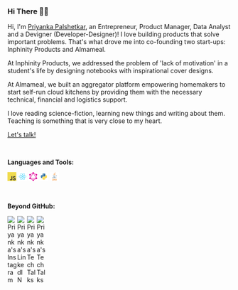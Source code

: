 ### Hi There 👋🏻

Hi, I'm [Priyanka Palshetkar](https://priyankapalshetkar.wixsite.com/portfolio), an Entrepreneur, Product Manager, Data Analyst and a Devigner (Developer-Designer)! I love building products that solve important problems. That's what drove me into co-founding two start-ups: Inphinity Products and Almameal.

At Inphinity Products, we addressed the problem of 'lack of motivation' in a student's life by designing notebooks with inspirational cover designs. 

At Almameal, we built an aggregator platform empowering homemakers to start self-run cloud kitchens by providing them with the necessary technical, financial and logistics support.

I love reading science-fiction, learning new things and writing about them. Teaching is something that is very close to my heart.

[Let's talk!](https://calendly.com/priyanka_palshetkar)

<br/>

**Languages and Tools:**  

<code><img height="20" src="https://raw.githubusercontent.com/github/explore/80688e429a7d4ef2fca1e82350fe8e3517d3494d/topics/javascript/javascript.png"></code>
<code><img height="20" src="https://raw.githubusercontent.com/github/explore/80688e429a7d4ef2fca1e82350fe8e3517d3494d/topics/react/react.png"></code>
<code><img height="20" src="https://raw.githubusercontent.com/github/explore/5c058a388828bb5fde0bcafd4bc867b5bb3f26f3/topics/graphql/graphql.png"></code>
<code><img height="20" src="https://raw.githubusercontent.com/github/explore/80688e429a7d4ef2fca1e82350fe8e3517d3494d/topics/python/python.png"></code>
<code><img height="20" src="https://raw.githubusercontent.com/github/explore/80688e429a7d4ef2fca1e82350fe8e3517d3494d/topics/java/java.png"></code>

<br />

**Beyond GitHub:**

<a href="https://www.instagram.com/artbyprinka/">
  <img align="left" alt="Priyanka's Instagram" width="22px" src="https://raw.githubusercontent.com/hussainweb/hussainweb/main/icons/instagram.png" />
</a>
<a href="https://www.linkedin.com/in/priyanka-palshetkar/">
  <img align="left" alt="Priyanka's LinkedIN" width="22px" src="https://raw.githubusercontent.com/peterthehan/peterthehan/master/assets/linkedin.svg" />
</a>
<a href="https://priyankapalshetkar.wixsite.com/portfolio/talks">
  <img align="left" alt="Priyanka's Tech Talks" width="22px" src="https://raw.githubusercontent.com/peterthehan/peterthehan/master/assets/youtube.svg" />
</a>
<a href="https://priyankapalshetkar.wixsite.com/portfolio/blog-priyanka-palshetkar">
  <img align="left" alt="Priyanka's Tech Talks" width="22px" src="https://raw.githubusercontent.com/hussainweb/hussainweb/main/icons/wordpress.png" />
</a>

<!-- ![](https://visitor-badge.glitch.me/badge?page_id=iPrinka.iPrinka) -->

<br />

<!-- 
📈 **My Github Stats**

<p align="left"> <img src="https://github-readme-stats.vercel.app/api?username=iPrinka&show_icons=true&theme=gotham" alt="iPrinka" />  -->



